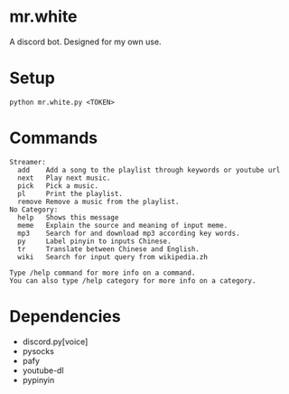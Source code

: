 # mr.white
A discord bot.
Designed for my own use.

# Setup
`python mr.white.py <TOKEN>`

# Commands
```
Streamer:
  add    Add a song to the playlist through keywords or youtube url
  next   Play next music.
  pick   Pick a music.
  pl     Print the playlist.
  remove Remove a music from the playlist.
​No Category:
  help   Shows this message
  meme   Explain the source and meaning of input meme.
  mp3    Search for and download mp3 according key words.
  py     Label pinyin to inputs Chinese.
  tr     Translate between Chinese and English.
  wiki   Search for input query from wikipedia.zh

Type /help command for more info on a command.
You can also type /help category for more info on a category.
```

# Dependencies
* discord.py[voice]
* pysocks
* pafy
* youtube-dl
* pypinyin

